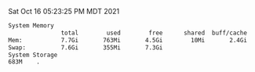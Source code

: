 Sat Oct 16 05:23:25 PM MDT 2021
```bash
System Memory
               total        used        free      shared  buff/cache   available
Mem:           7.7Gi       763Mi       4.5Gi        10Mi       2.4Gi       6.6Gi
Swap:          7.6Gi       355Mi       7.3Gi
System Storage
683M	.
```
